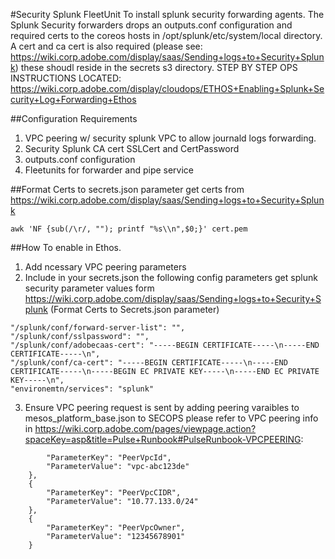 #Security Splunk FleetUnit
To install splunk security forwarding agents.  The Splunk Security forwarders drops an outputs.conf configuration and required certs to the coreos hosts in /opt/splunk/etc/system/local directory. A cert and ca cert is also required (please see: https://wiki.corp.adobe.com/display/saas/Sending+logs+to+Security+Splunk) these shoudl reside in the secrets s3 directory.  STEP BY STEP OPS INSTRUCTIONS LOCATED: https://wiki.corp.adobe.com/display/cloudops/ETHOS+Enabling+Splunk+Security+Log+Forwarding+Ethos

##Configuration Requirements
1. VPC peering w/ security splunk VPC to allow journald logs forwarding.
2. Security Splunk CA cert SSLCert and CertPassword
3. outputs.conf configuration
4. Fleetunits for forwarder and pipe service

##Format Certs to secrets.json parameter
get certs from https://wiki.corp.adobe.com/display/saas/Sending+logs+to+Security+Splunk
```
awk 'NF {sub(/\r/, ""); printf "%s\\n",$0;}' cert.pem
```

##How To enable in Ethos.
1. Add ncessary VPC peering parameters 
2. Include in your secrets.json the following config parameters get splunk security parameter values form https://wiki.corp.adobe.com/display/saas/Sending+logs+to+Security+Splunk (Format Certs to Secrets.json parameter)
```
"/splunk/conf/forward-server-list": "",
"/splunk/conf/sslpassword": "",
"/splunk/conf/adobecaas-cert": "-----BEGIN CERTIFICATE-----\n-----END CERTIFICATE-----\n",
"/splunk/conf/ca-cert": "-----BEGIN CERTIFICATE-----\n-----END CERTIFICATE-----\n-----BEGIN EC PRIVATE KEY-----\n-----END EC PRIVATE KEY-----\n",
"environemtn/services": "splunk"
```
3. Ensure VPC peering request is sent by adding peering varaibles to mesos_platform_base.json to SECOPS please refer to VPC peering info in https://wiki.corp.adobe.com/pages/viewpage.action?spaceKey=asp&title=Pulse+Runbook#PulseRunbook-VPCPEERING:
```
        "ParameterKey": "PeerVpcId",
        "ParameterValue": "vpc-abc123de"
    },
    {
        "ParameterKey": "PeerVpcCIDR",
        "ParameterValue": "10.77.133.0/24"
    },
    {
        "ParameterKey": "PeerVpcOwner",
        "ParameterValue": "12345678901"
    }
```
